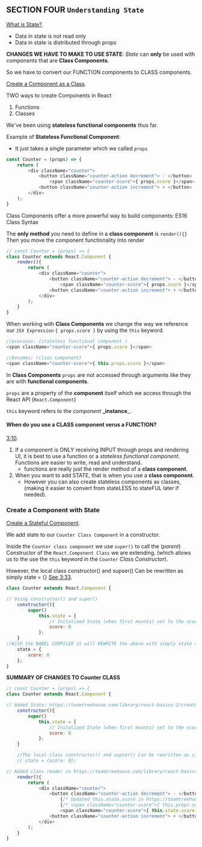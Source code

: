 ## SECTION FOUR `Understanding State`


[What is State?](https://teamtreehouse.com/library/react-basics-2/what-is-state).

- Data in state is not read only
- Data in state is distributed through props


**CHANGES WE HAVE TO MAKE TO USE STATE**: _State_ can **only** be used with components that are **Class Components**.

So we have to convert our FUNCTION components to CLASS components. 

[Create a Component as a Class](https://teamtreehouse.com/library/react-basics-2/create-a-component-as-a-class). 

TWO ways to create Components in React
1. Functions
2. Classes

We've been using **stateless functional components** thus far. 

Example of **Stateless Functional Component**: 
- It just takes a single parameter which we called `props`

```js
const Counter = (props) => {
    return (
        <div className="counter">
            <button className="counter-action decrement"> - </button>
                <span className="counter-score">{ props.score }</span>
            <button className="counter-action increment"> + </button>
        </div>
    );
}
```

Class Components offer a more powerful way to build components: 
ES16 Class Syntax

The **only method** you need to define in a **class component** is `render(){}`
Then you move the component functionality into render
```js
// const Counter = (props) => {
class Counter extends React.Component {
    render(){
        return (
            <div className="counter">
                <button className="counter-action decrement"> - </button>
                    <span className="counter-score">{ props.score }</span>
                <button className="counter-action increment"> + </button>
            </div>
        );
    }
}

```

When working with **Class Components** we change the way we reference our `JSX Expression` `{ props.score }` by using the `this` keyword.

```js
//previous: (stateless functional component )
<span className="counter-score">{ props.score }</span>

//becomes: (class component)
<span className="counter-score">{ this.props.score }</span>

```

In **Class Components** `props` are not accessed through arguments like they are with **functional components**. 

`props` are a property of the **component** itself which we access through the React API (`React.Component`)

`this` keyword refers to the _component_ **_instance**_. 


#### When do you use a CLASS component verus a FUNCTION?
[3:10](https://teamtreehouse.com/library/react-basics-2/create-a-component-as-a-class). 

1. If a component is ONLY receiving INPUT through props and rendering UI, it is best to use a function or a _stateless functional component_. Functions are easier to write, read and understand.
    - functions are really just the render method of a **class component**. 
2. When you want to add STATE, that is when you use a **class component**. 
    - However you can also create stateless components as classes, (making it easier to convert from stateLESS to stateFUL later if needed).



### Create a Component with State

[Create a Stateful Component](https://teamtreehouse.com/library/react-basics-2/create-a-stateful-component).


We add state to our `Counter Class Component` in a constructor. 

Inside the `Counter class component` we use `super()` to call the (_parent_) Constructor of the `React.Component Class` we are extending. (which allows us to the use the `this` keyword in the `Counter` _Class Constructor_).


However, the local class constructor() and supser() Can be rewritten as simply state = {}
[See 3:33](https://teamtreehouse.com/library/react-basics-2/create-a-stateful-component).

```js
class Counter extends React.Component {

// Using constructor() and super()
    constructor(){
        super()
            this.state = {
                // Initalized State (when first mounts) set to the score we want to display for each player
                score: 0
            };        
    }  
//With the BABEL COMPILER it will REWRITE the above with simply state = {};
    state = {
        score: 0
    };
}
```


**SUMMARY OF CHANGES TO Counter CLASS**
```js
// const Counter = (props) => {
class Counter extends React.Component {

// Added State: https://teamtreehouse.com/library/react-basics-2/create-a-stateful-component
    constructor(){
        super()
            this.state = {
                // Initalized State (when first mounts) set to the score we want to display for each player
                score: 0
            };        
    }  

    //The local class constructor() and supser() Can be rewritten as simply state = {};
    // state = {score: 0};

// Added class render in https://teamtreehouse.com/library/react-basics-2/create-a-component-as-a-class
    render(){
        return (
            <div className="counter">
                <button className="counter-action decrement"> - </button>
                    {/* Updated this.state.score in https://teamtreehouse.com/library/react-basics-2/create-a-stateful-component */}
                    {/* <span className="counter-score">{ this.props.score }</span> */}
                    <span className="counter-score">{ this.state.score }</span>
                <button className="counter-action increment"> + </button>
            </div>
        );
    }
}

```
